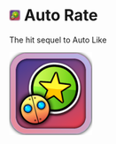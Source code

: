 # <img src="logo.png" width="20" alt="the mod's logo" /> Auto Rate 

The hit sequel to Auto Like

<img src="logo.png" width="150" alt="the mod's logo" />


